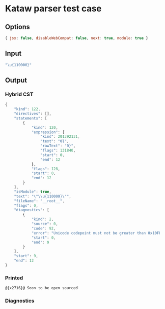 # Kataw parser test case

## Options

`````js
{ jsx: false, disableWebCompat: false, next: true, module: true }
`````

## Input

`````js
"\u{110000}"
`````

## Output

### Hybrid CST

```javascript
{
    "kind": 122,
    "directives": [],
    "statements": [
        {
            "kind": 120,
            "expression": {
                "kind": 201392131,
                "text": "0}",
                "rawText": "0}",
                "flags": 131840,
                "start": 0,
                "end": 12
            },
            "flags": 128,
            "start": 0,
            "end": 12
        }
    ],
    "isModule": true,
    "text": "\"\\u{110000}\"",
    "fileName": "__root__",
    "flags": 0,
    "diagnostics": [
        {
            "kind": 2,
            "source": 0,
            "code": 92,
            "error": "Unicode codepoint must not be greater than 0x10FFFF",
            "start": 0,
            "end": 9
        }
    ],
    "start": 0,
    "end": 12
}
```

### Printed

```javascript
@{x2716}@ Soon to be open sourced
```

### Diagnostics

```javascript

```

